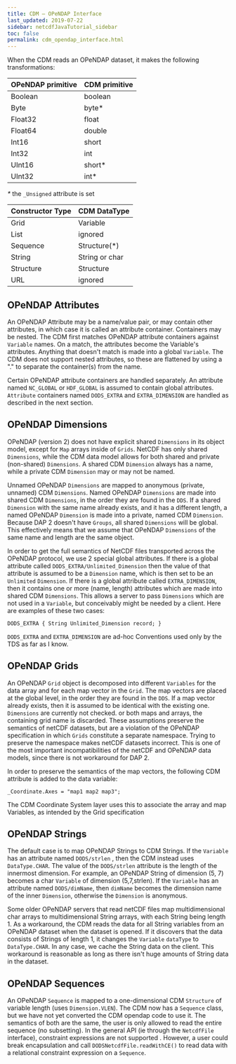```yaml
---
title: CDM – OPeNDAP Interface
last_updated: 2019-07-22
sidebar: netcdfJavaTutorial_sidebar
toc: false
permalink: cdm_opendap_interface.html
---
```


When the CDM reads an OPeNDAP dataset, it makes the following transformations:

| OPeNDAP primitive | CDM primitive |
|:------------------|:--------------|
| Boolean           | boolean       |
| Byte              | byte*         |
| Float32           | float         |
| Float64           | double        |
| Int16             | short         |
| Int32             | int           |
| UInt16            | short*        |
| UInt32            | int*          |

*\** the `_Unsigned` attribute is set

| Constructor Type | CDM DataType   |
|:-----------------|:---------------|
| Grid             | Variable       |
| List             | ignored        |
| Sequence         | Structure(*)   |
| String           | String or char |
| Structure        | Structure      |
| URL              | ignored        |
 

## OPeNDAP Attributes

An OPeNDAP Attribute may be a name/value pair, or may contain other attributes, in which case it is called an attribute container.
Containers may be nested.
The CDM first matches OPeNDAP attribute containers against `Variable` names.
On a match, the attributes become the Variable's attributes.
Anything that doesn't match is made into a global `Variable`.
The CDM does not support nested attributes, so these are flattened by using a "." to separate the container(s) from the name.

Certain OPeNDAP attribute containers are handled separately.
An attribute named `NC_GLOBAL` or `HDF_GLOBAL` is assumed to contain global attributes.
`Attribute` containers named `DODS_EXTRA` and `EXTRA_DIMENSION` are handled as described in the next section.

## OPeNDAP Dimensions

OPeNDAP (version 2) does not have explicit shared `Dimensions` in its object model, except for `Map` arrays inside of `Grids`.
NetCDF has only shared `Dimensions`, while the CDM data model allows for both shared and private (non-shared) `Dimensions`.
A shared CDM `Dimension` always has a name, while a private CDM `Dimension` may or may not be named.

Unnamed OPeNDAP `Dimensions` are mapped to anonymous (private, unnamed) CDM `Dimensions`.
Named OPeNDAP `Dimensions` are made into shared CDM `Dimensions`, in the order they are found in the `DDS`.
If a shared `Dimension` with the same name already exists, and it has a different length, a named OPeNDAP `Dimension` is made into a private, named CDM `Dimension`.
Because DAP 2 doesn't have `Groups`, all shared `Dimensions` will be global.
This effectively means that we assume that OPeNDAP `Dimensions` of the same name and length are the same object.

In order to get the full semantics of NetCDF files transported across the OPeNDAP protocol, we use 2 special global attributes.
If there is a global attribute called `DODS_EXTRA/Unlimited_Dimension` then the value of that attribute is assumed to be a `Dimension` name, which is then set to be an `Unlimited` `Dimension`.
If there is a global attribute called `EXTRA_DIMENSION`, then it contains one or more (name, length) attributes which are made into shared CDM `Dimensions`.
This allows a server to pass `Dimensions` which are not used in a `Variable`, but conceivably might be needed by a client.
Here are examples of these two cases:

~~~
DODS_EXTRA { String Unlimited_Dimension record; }  
~~~

`DODS_EXTRA` and `EXTRA_DIMENSION` are ad-hoc Conventions used only by the TDS as far as I know.

## OPeNDAP Grids

An OPeNDAP `Grid` object is decomposed into different `Variables` for the data array and for each map vector in the `Grid`.
The map vectors are placed at the global level, in the order they are found in the `DDS`.
If a map vector already exists, then it is assumed to be identical with the existing one.
`Dimensions` are currently not checked. 
or both maps and arrays, the containing grid name is discarded.
These assumptions preserve the semantics of netCDF datasets, but are a violation of the OPeNDAP specification in which `Grids` constitute a separate namespace.
Trying to preserve the namespace makes netCDF datasets incorrect.
This is one of the most important incompatibilities of the netCDF and OPeNDAP data models, since there is not workaround for DAP 2.
   
In order to preserve the semantics of the map vectors, the following CDM attribute is added to the data variable:

~~~   
_Coordinate.Axes = "map1 map2 map3";
~~~

The CDM Coordinate System layer uses this to associate the array and map Variables, as intended by the Grid specification

## OPeNDAP Strings

The default case is to map OPeNDAP Strings to CDM Strings.
If the `Variable` has an attribute named `DODS/strlen` , then the CDM instead uses `DataType.CHAR`.
The value of the `DODS/strlen` attribute is the length of the innermost dimension.
For example, an OPeNDAP String of dimension (5, 7) becomes a char `Variable` of dimension (5,7,strlen).
If the `Variable` has an attribute named `DODS/dimName`, then `dimName` becomes the dimension name of the inner `Dimension`, otherwise the `Dimension` is anonymous.

Some older OPeNDAP servers that read netCDF files map multidimensional char arrays to multidimensional String arrays, with each String being length 1.
As a workaround, the CDM reads the data for all String variables from an OPeNDAP dataset when the dataset is opened.
If it discovers that the data consists of Strings of length 1, it changes the `Variable` `dataType` to `DataType.CHAR`.
In any case, we cache the String data on the client.
This workaround is reasonable as long as there isn't huge amounts of String data in the dataset.

## OPeNDAP Sequences

An OPeNDAP `Sequence` is mapped to a one-dimensional CDM `Structure` of variable length (uses `Dimension.VLEN`).
The CDM now has a `Sequence` class, but we have not yet converted the CDM opendap code to use it.
The semantics of both are the same, the user is only allowed to read the entire sequence (no subsetting).
In the general API (ie through the `NetcdfFile` interface), constraint expressions are not supported .
However, a user could break encapsulation and call `DODSNetcdfFile.readWithCE()` to read data with a relational constraint expression on a `Sequence`.
